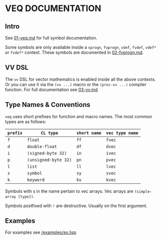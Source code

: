 # VEQ DOCUMENTATION

## Intro

See [01-veq.md](/docs/01-veq.md) for full symbol documentation.

Some symbols are only available inside a `vprogn`, `fvprogn`, `vdef`, `fvdef`,
`vdef*` or `fvdef*` context. These symbols are documented in
[02-fvprogn.md](/docs/02-fvprogn.md).

## VV DSL

The `vv` DSL for vector mathematics is enabled inside all the above contexts.
Or you can use it via the `(vv ...)` macro or the `(proc-vv ...)` compiler
function. For full documentation see [03-vv.md](/docs/03-vv.md)

## Type Names & Conventions

`veq` uses short prefixes for function and macro names. The most common types
are as follows:

| `prefix` | `CL type`            | `short name` | `vec type name`
| ---      | ---                  | ---          | ---
| `f`      | `float`              | `ff`         | `fvec`
| `d`      | `double-float`       | `df`         | `dvec`
| `i`      | `(signed-byte 32)`   | `in`         | `ivec`
| `p`      | `(unsigned-byte 32)` | `pn`         | `pvec`
| `l`      | `list`               | `ll`         | `lvec`
| `s`      | `symbol`             | `sy`         | `svec`
| `k`      | `keyword`            | `kv`         | `kvec`

Symbols with `$` in the name pertain to vec arrays. Vec arrays are
`(simple-array [type])`.

Symbols postfixed with `!` are destructive. Usually on the first argument.

## Examples

For examples see [/examples/ex.lisp](/examples/ex.lisp)
